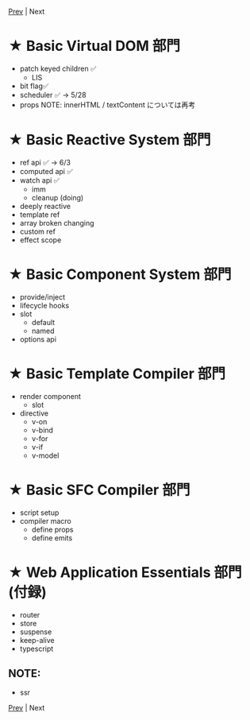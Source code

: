 [Prev](https://github.com/Ubugeeei/chibivue/blob/main/books/japanese/999_brs___wip___reactive_flags.md) | Next

# ★ Basic Virtual DOM 部門

- patch keyed children ✅
  - LIS
- bit flag✅
- scheduler ✅
  -> 5/28
- props
  NOTE: innerHTML / textContent については再考

# ★ Basic Reactive System 部門

- ref api ✅
  -> 6/3
- computed api ✅
- watch api ✅
  - imm
  - cleanup (doing)
- deeply reactive
- template ref
- array broken changing
- custom ref
- effect scope

# ★ Basic Component System 部門

- provide/inject
- lifecycle hooks
- slot
  - default
  - named
- options api

# ★ Basic Template Compiler 部門

- render component
  - slot
- directive
  - v-on
  - v-bind
  - v-for
  - v-if
  - v-model

# ★ Basic SFC Compiler 部門

- script setup
- compiler macro
  - define props
  - define emits

# ★ Web Application Essentials 部門 (付録)

- router
- store
- suspense
- keep-alive
- typescript

## NOTE:

- ssr


[Prev](https://github.com/Ubugeeei/chibivue/blob/main/books/japanese/999_brs___wip___reactive_flags.md) | Next
